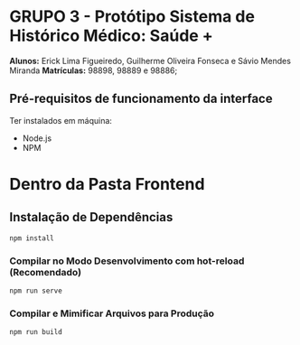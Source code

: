 # GRUPO 3 - Protótipo Sistema de Histórico Médico: Saúde +

**Alunos:** Erick Lima Figueiredo, Guilherme Oliveira Fonseca e Sávio Mendes Miranda
**Matrículas:** 98898, 98889 e 98886; 

## Pré-requisitos de funcionamento da interface

Ter instalados em máquina:

- Node.js
- NPM

# Dentro da Pasta Frontend

## Instalação de Dependências
```
npm install
```

### Compilar no Modo Desenvolvimento com hot-reload (Recomendado)
```
npm run serve
```

### Compilar e Mimificar Arquivos para Produção
```
npm run build
```

